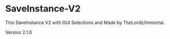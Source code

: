 # SaveInstance-V2

This SaveInstance V2 with GUI Selections and Made by TheLordz/Immortal.

Version 2.1.0
